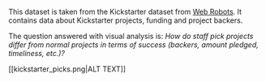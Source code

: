 This dataset is taken from the Kickstarter dataset from [Web Robots](https://webrobots.io/kickstarter-datasets/). It contains data about Kickstarter projects, funding and project backers.

The question answered with visual analysis is: 
_How do staff pick projects differ from normal projects in terms of success (backers, amount pledged, timeliness, etc.)?_

[[kickstarter_picks.png|ALT TEXT]]
